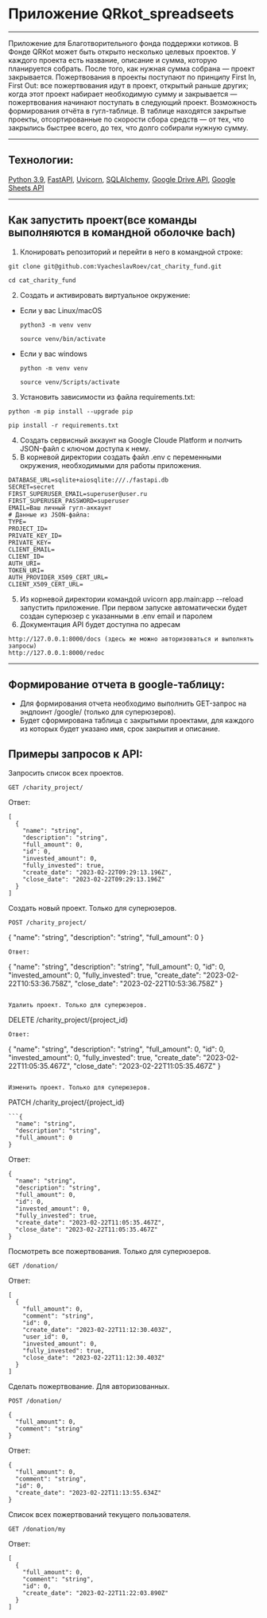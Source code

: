 # Приложение QRkot_spreadseets
____

Приложение для Благотворительного фонда поддержки котиков.
В Фонде QRKot может быть открыто несколько целевых проектов. У каждого проекта есть название, описание и сумма, которую планируется собрать. После того, как нужная сумма собрана — проект закрывается.
Пожертвования в проекты поступают по принципу First In, First Out: все пожертвования идут в проект, открытый раньше других; когда этот проект набирает необходимую сумму и закрывается — пожертвования начинают поступать в следующий проект.
Возможность формирования отчёта в гугл-таблице. В таблице находятся закрытые проекты, отсортированные по скорости сбора средств — от тех, что закрылись быстрее всего, до тех, что долго собирали нужную сумму.
____

## Технологии:
[Python 3.9](https://www.python.org/downloads/release/python-390/), [FastAPI](https://fastapi.tiangolo.com/), [Uvicorn](https://www.uvicorn.org/), [SQLAlchemy](https://www.sqlalchemy.org/), [Google Drive API](https://developers.google.com/drive/api/guides/about-sdk?hl=ru), [Google Sheets API](https://developers.google.com/sheets/api/guides/concepts?hl=ru)
____

## Как запустить проект(все команды выполняются в командной оболочке bach)

1. Клонировать репозиторий и перейти в него в командной строке:

```
git clone git@github.com:VyacheslavRoev/cat_charity_fund.git
```

```
cd cat_charity_fund
```

2. Cоздать и активировать виртуальное окружение:


* Если у вас Linux/macOS

    ```
    python3 -m venv venv
    ```
    ```
    source venv/bin/activate
    ```

* Если у вас windows

    ```
    python -m venv venv
    ```
    ```
    source venv/Scripts/activate
    ```

3. Установить зависимости из файла requirements.txt:

```
python -m pip install --upgrade pip
```

```
pip install -r requirements.txt
```
4. Создать сервисный аккаунт на Google Cloude Platform и полчить JSON-файл с ключом доступа к нему.
5. В корневой директории создать файл .env с переменными окружения, необходимыми для работы приложения.

```
DATABASE_URL=sqlite+aiosqlite:///./fastapi.db
SECRET=secret
FIRST_SUPERUSER_EMAIL=superuser@user.ru
FIRST_SUPERUSER_PASSWORD=superuser
EMAIL=Ваш личный гугл-аккаунт
# Данные из JSON-файла:
TYPE=
PROJECT_ID=
PRIVATE_KEY_ID=
PRIVATE_KEY=
CLIENT_EMAIL=
CLIENT_ID=
AUTH_URI=
TOKEN_URI=
AUTH_PROVIDER_X509_CERT_URL=
CLIENT_X509_CERT_URL=
```

5. Из корневой директории командой uvicorn app.main:app --reload запустить приложение. При первом запуске автоматически будет создан суперюзер с указанными в .env email и паролем
6. Документация API будет доступна по адресам
```
http://127.0.0.1:8000/docs (здесь же можно авторизоваться и выполнять запросы)
http://127.0.0.1:8000/redoc
 ```
____

## Формирование отчета в google-таблицу:

- Для формирования отчета необходимо выполнить GET-запрос на эндпоинт /google/ (только для суперюзеров).
- Будет сформирована таблица с закрытыми проектами, для каждого из которых будет указано имя, срок закрытия и описание.

## Примеры запросов к API:

Запросить список всех проектов.
```
GET /charity_project/
```
Ответ:
```
[
  {
    "name": "string",
    "description": "string",
    "full_amount": 0,
    "id": 0,
    "invested_amount": 0,
    "fully_invested": true,
    "create_date": "2023-02-22T09:29:13.196Z",
    "close_date": "2023-02-22T09:29:13.196Z"
  }
]
```

Создать новый проект. Только для суперюзеров.
```
POST /charity_project/
```
{
  "name": "string",
  "description": "string",
  "full_amount": 0
}
```
Ответ:
```
{
  "name": "string",
  "description": "string",
  "full_amount": 0,
  "id": 0,
  "invested_amount": 0,
  "fully_invested": true,
  "create_date": "2023-02-22T10:53:36.758Z",
  "close_date": "2023-02-22T10:53:36.758Z"
}
```

Удалить проект. Только для суперюзеров.
```
DELETE /charity_project/{project_id}
```
Ответ:
```
{
  "name": "string",
  "description": "string",
  "full_amount": 0,
  "id": 0,
  "invested_amount": 0,
  "fully_invested": true,
  "create_date": "2023-02-22T11:05:35.467Z",
  "close_date": "2023-02-22T11:05:35.467Z"
}
```

Изменить проект. Только для суперюзеров.
```
PATCH /charity_project/{project_id}
```
```{
  "name": "string",
  "description": "string",
  "full_amount": 0
}
```
Ответ:
```
{
  "name": "string",
  "description": "string",
  "full_amount": 0,
  "id": 0,
  "invested_amount": 0,
  "fully_invested": true,
  "create_date": "2023-02-22T11:05:35.467Z",
  "close_date": "2023-02-22T11:05:35.467Z"
}
```

Посмотреть все пожертвования. Только для суперюзеров.
```
GET /donation/
```
Ответ:
```
[
  {
    "full_amount": 0,
    "comment": "string",
    "id": 0,
    "create_date": "2023-02-22T11:12:30.403Z",
    "user_id": 0,
    "invested_amount": 0,
    "fully_invested": true,
    "close_date": "2023-02-22T11:12:30.403Z"
  }
]
```

Сделать пожертвование. Для авторизованных.
```
POST /donation/
```
```
{
  "full_amount": 0,
  "comment": "string"
}
```
Ответ:
```
{
  "full_amount": 0,
  "comment": "string",
  "id": 0,
  "create_date": "2023-02-22T11:13:55.634Z"
}
```

Cписок всех пожертвований текущего пользователя.
```
GET /donation/my
```
Ответ:
```
[
  {
    "full_amount": 0,
    "comment": "string",
    "id": 0,
    "create_date": "2023-02-22T11:22:03.890Z"
  }
]
```
